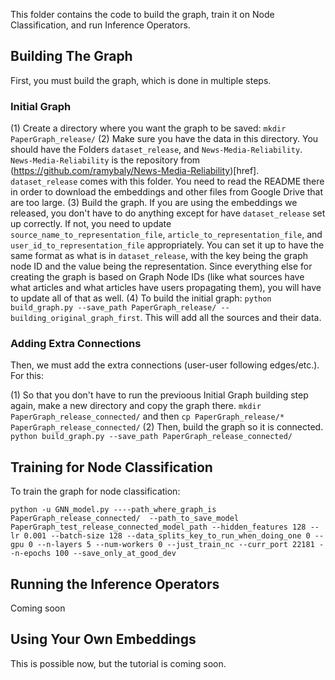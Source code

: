 This folder contains the code to build the graph, train it on Node Classification, and run Inference Operators.


## Building The Graph
First, you must build the graph, which is done in multiple steps. 

### Initial Graph
(1) Create a directory where you want the graph to be saved: `mkdir PaperGraph_release/`
(2) Make sure you have the data in this directory. You should have the Folders `dataset_release`, and `News-Media-Reliability`. `News-Media-Reliability` is the repository from (https://github.com/ramybaly/News-Media-Reliability)[href]. `dataset_release` comes with this folder. You need to read the README there in order to download the embeddings and other files from Google Drive that are too large. 
(3) Build the graph. If you are using the embeddings we released, you don't have to do anything except for have `dataset_release` set up correctly. If not, you need to update `source_name_to_representation_file`, `article_to_representation_file`, and `user_id_to_representation_file` appropriately. You can set it up to have the same format as what is in `dataset_release`, with the key being the graph node ID and the value being the representation. Since everything else for creating the graph is based on Graph Node IDs (like what sources have what articles and what articles have users propagating them), you will have to update all of that as well.
(4) To build the initial graph: `python build_graph.py --save_path PaperGraph_release/ --building_original_graph_first`. This will add all the sources and their data.

### Adding Extra Connections
Then, we must add the extra connections (user-user following edges/etc.). For this:

(1) So that you don't have to run the previoous Initial Graph building step again, make a new directory and copy the graph there. `mkdir PaperGraph_release_connected/` and then `cp PaperGraph_release/* PaperGraph_release_connected/`
(2) Then, build the graph so it is connected. `python build_graph.py --save_path PaperGraph_release_connected/`

## Training for Node Classification
To train the graph for node classification:
```
python -u GNN_model.py ----path_where_graph_is PaperGraph_release_connected/  --path_to_save_model PaperGraph_test_release_connected_model_path --hidden_features 128 --lr 0.001 --batch-size 128 --data_splits_key_to_run_when_doing_one 0 --gpu 0 --n-layers 5 --num-workers 0 --just_train_nc --curr_port 22181 --n-epochs 100 --save_only_at_good_dev
```

## Running the Inference Operators
Coming soon

## Using Your Own Embeddings
This is possible now, but the tutorial is coming soon.